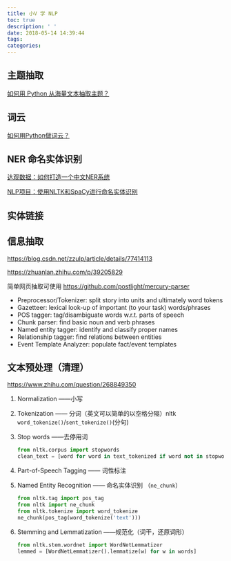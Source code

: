 ```yaml
---
title: 小V 学 NLP
toc: true
description: ' '
date: 2018-05-14 14:39:44
tags:
categories:
---
```


## 主题抽取

[如何用 Python 从海量文本抽取主题？](https://www.leiphone.com/news/201707/Pe5LRySEwvi6vKiA.html)

## 词云

[如何用Python做词云？](https://www.jianshu.com/p/e4b24a734ccc)

## NER 命名实体识别

[达观数据：如何打造一个中文NER系统](http://zhuanlan.51cto.com/art/201705/540693.htm)

[NLP项目：使用NLTK和SpaCy进行命名实体识别](http://www.atyun.com/27129.html)

## 实体链接

## 信息抽取

https://blog.csdn.net/zzulp/article/details/77414113

https://zhuanlan.zhihu.com/p/39205829

简单网页抽取可使用   https://github.com/postlight/mercury-parser

- Preprocessor/Tokenizer: split story into units and ultimately word tokens
- Gazetteer: lexical look-up of important (to your task) words/phrases
- POS tagger: tag/disambiguate words w.r.t. parts of speech
- Chunk parser: find basic noun and verb phrases
- Named entity tagger: identify and classify proper names
- Relationship tagger: find relations between entities
- Event Template Analyzer: populate fact/event templates 

## 文本预处理（清理）

https://www.zhihu.com/question/268849350

1. Normalization  ——小写

2. Tokenization —— 分词（英文可以简单的以空格分隔）nltk `word_tokenize()`/`sent_tokenize()`(分句)

3. Stop words ——去停用词

    ```python
    from nltk.corpus import stopwords
    clean_text = [word for word in text_tokenized if word not in stopwords.words('english')]
    ```

4. Part-of-Speech Tagging —— 词性标注

5. Named Entity Recognition —— 命名实体识别 （`ne_chunk`）

    ```python
    from nltk.tag import pos_tag
    from nltk import ne_chunk
    from nltk.tokenize import word_tokenize
    ne_chunk(pos_tag(word_tokenize('text')))
    ```

6. Stemming and Lemmatization ——规范化（词干，还原词形）

    ```python
    from nltk.stem.wordnet import WordNetLemmatizer
    lemmed = [WordNetLemmatizer().lemmatize(w) for w in words]
    ```

    

